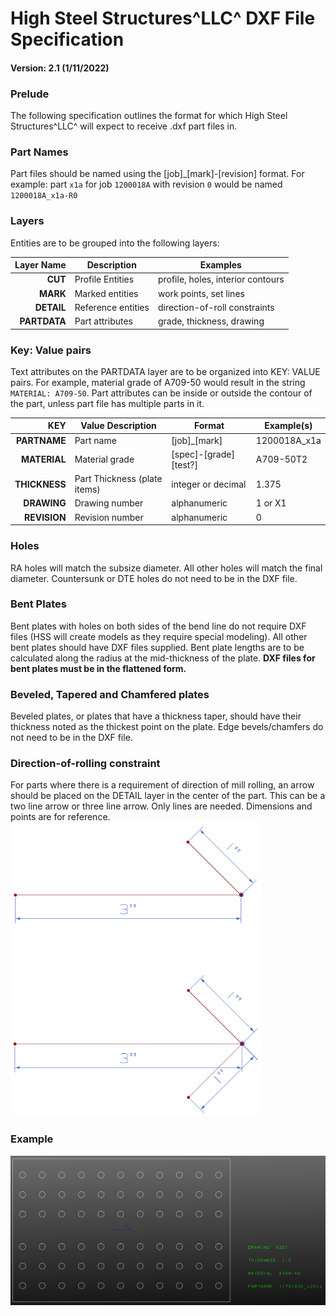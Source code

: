 # High Steel Structures^LLC^ DXF File Specification
#### Version: 2.1 (1/11/2022)

### Prelude

The following specification outlines the format for which High Steel Structures^LLC^ will expect to receive .dxf part files in.

### Part Names

Part files should be named using the [job]_[mark]-[revision] format. For example: part `x1a` for job `1200018A` with revision `0` would be named `1200018A_x1a-R0`

### Layers

Entities are to be grouped into the following layers:

| Layer Name | Description | Examples |
| ---: | --- | --- |
| **CUT** | Profile Entities | profile, holes, interior contours |
| **MARK** | Marked entities | work points, set lines |
| **DETAIL** | Reference entities | direction-of-roll constraints |
| **PARTDATA** | Part attributes | grade, thickness, drawing |

### Key: Value pairs
Text attributes on the PARTDATA layer are to be organized into KEY: VALUE pairs. For example, material grade of A709-50 would result in the string `MATERIAL: A709-50`. Part attributes can be inside or outside the contour of the part, unless part file has multiple parts in it.

| KEY | Value Description | Format | Example(s) |
| ---: | --- | --- | --- |
| **PARTNAME** | Part name | [job]\_[mark] | 1200018A_x1a |
| **MATERIAL** | Material grade | [spec]-[grade][test?] | A709-50T2 |
| **THICKNESS** | Part Thickness (plate items) | integer or decimal | 1.375 |
| **DRAWING** | Drawing number | alphanumeric | 1 or X1 |
| **REVISION** | Revision number | alphanumeric | 0 |

### Holes

RA holes will match the subsize diameter. All other holes will match the final diameter.
Countersunk or DTE holes do not need to be in the DXF file.

### Bent Plates

Bent plates with holes on both sides of the bend line do not require DXF files (HSS will create models as they require special modeling). All other bent plates should have DXF files supplied. Bent plate lengths are to be calculated along the radius at the mid-thickness of the plate. **DXF files for bent plates must be in the flattened form.**

### Beveled, Tapered and Chamfered plates

Beveled plates, or plates that have a thickness taper, should have their thickness noted as the thickest point on the plate.
Edge bevels/chamfers do not need to be in the DXF file.

### Direction-of-rolling constraint

For parts where there is a requirement of direction of mill rolling, an arrow should be placed on the DETAIL layer in the center of the part.
This can be a two line arrow or three line arrow. Only lines are needed. Dimensions and points are for reference.
![Alt text][arrow2] ![Alt text][arrow3]

### Example

![Alt text][example]

[comment]: <> (links)
[arrow2]: https://github.com/paddymills/hss-markdowns/raw/master/img/dxf_arrow2_small.png "two-line arrow"
[arrow3]: https://github.com/paddymills/hss-markdowns/raw/master/img/dxf_arrow3_small.png "three-line arrow"
[example]: https://github.com/paddymills/hss-markdowns/raw/master/img/dxf_example.png "example"